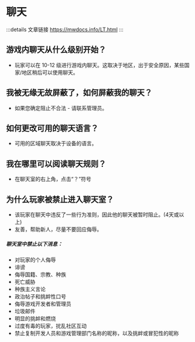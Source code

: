 # 聊天
:::details 文章链接
https://mwdocs.info/LT.html
:::
## 游戏内聊天从什么级别开始？
- 玩家可以在 10-12 级进行游戏内聊天。这取决于地区，出于安全原因，某些国家/地区稍后可以使用聊天。

## 我被无缘无故屏蔽了，如何屏蔽我的聊天？
- 如果您确定阻止不合法 - 请联系管理员。

## 如何更改可用的聊天语言？
- 可用的区域聊天取决于设备的语言。

## 我在哪里可以阅读聊天规则？
- 在聊天室的右上角，点击“？”符号

## 为什么玩家被禁止进入聊天室？
- 该玩家在聊天中违反了一些行为准则，因此他的聊天被暂时阻止。(4天或以上)
- 友善，帮助新人，尽量不要回应侮辱。

<h5>聊天室中禁止以下消息：</h5>

- 对玩家的个人侮辱
- 诽谤
- 侮辱国籍、宗教、种族
- 死亡威胁
- 种族主义言论
- 政治帖子和挑衅性口号
- 侮辱游戏开发者和管理员
- 垃圾邮件
- 明显的挑衅和燃烧
- 过度有毒的玩家，扰乱社区互动
- 禁止复制开发人员和游戏管理部门名称的昵称，以及挑衅或冒犯性的昵称
